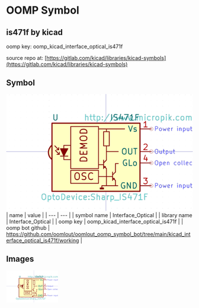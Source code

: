 # OOMP Symbol  
## is471f  by kicad  
  
oomp key: oomp_kicad_interface_optical_is471f  
  
source repo at: [https://gitlab.com/kicad/libraries/kicad-symbols](https://gitlab.com/kicad/libraries/kicad-symbols)  
## Symbol  
  
[![working.png](working_600.png)](working.png)  
| name | value | 
| --- | --- | 
| symbol name | Interface_Optical | 
| library name | Interface_Optical | 
| oomp key | oomp_kicad_interface_optical_is471f | 
| oomp bot github | https://github.com/oomlout/oomlout_oomp_symbol_bot/tree/main/kicad_interface_optical_is471f/working | 
## Images  
  
[![working.png](working_140.png)](working.png)  
